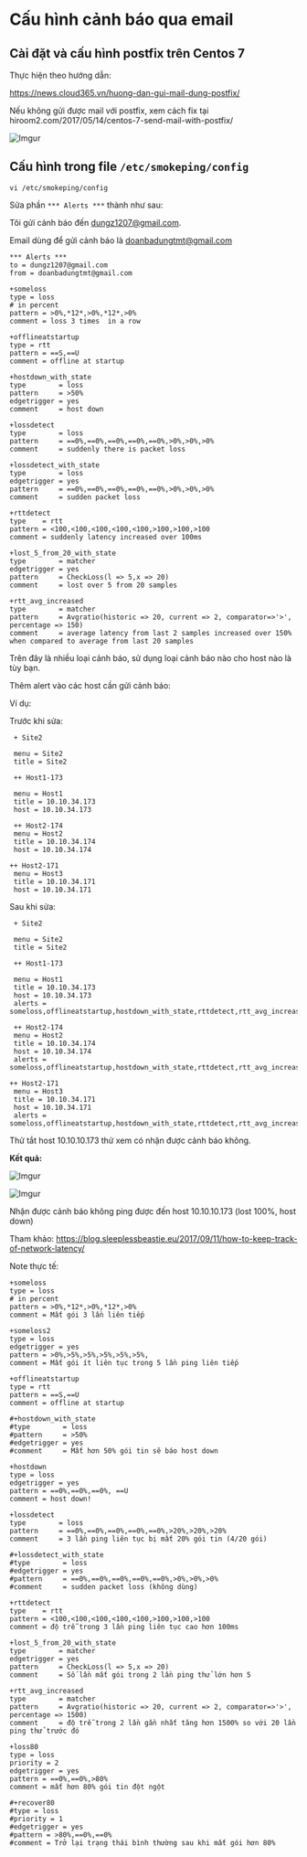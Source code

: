 # Cấu hình cảnh báo qua email

## Cài đặt và cấu hình postfix trên Centos 7

Thực hiện theo hướng dẫn:

https://news.cloud365.vn/huong-dan-gui-mail-dung-postfix/

Nếu không gửi được mail với postfix, xem cách fix tại hiroom2.com/2017/05/14/centos-7-send-mail-with-postfix/

![Imgur](https://i.imgur.com/SG0cT47.png)

## Cấu hình trong file `/etc/smokeping/config`

    vi /etc/smokeping/config

Sửa phần `*** Alerts ***` thành như sau:

Tôi gửi cảnh báo đến dungz1207@gmail.com.

Email dùng để gửi cảnh báo là doanbadungtmt@gmail.com

```
*** Alerts ***
to = dungz1207@gmail.com
from = doanbadungtmt@gmail.com

+someloss
type = loss
# in percent
pattern = >0%,*12*,>0%,*12*,>0%
comment = loss 3 times  in a row

+offlineatstartup
type = rtt
pattern = ==S,==U
comment = offline at startup

+hostdown_with_state
type        = loss
pattern     = >50%
edgetrigger = yes
comment     = host down

+lossdetect
type        = loss
pattern     = ==0%,==0%,==0%,==0%,==0%,>0%,>0%,>0%
comment     = suddenly there is packet loss

+lossdetect_with_state
type        = loss
edgetrigger = yes
pattern     = ==0%,==0%,==0%,==0%,==0%,>0%,>0%,>0%
comment     = sudden packet loss

+rttdetect
type    = rtt
pattern = <100,<100,<100,<100,<100,>100,>100,>100
comment = suddenly latency increased over 100ms

+lost_5_from_20_with_state
type        = matcher
edgetrigger = yes
pattern     = CheckLoss(l => 5,x => 20)
comment     = lost over 5 from 20 samples

+rtt_avg_increased
type        = matcher
pattern     = Avgratio(historic => 20, current => 2, comparator=>'>', percentage => 150)
comment     = average latency from last 2 samples increased over 150% when compared to average from last 20 samples
```

Trên đây là nhiều loại cảnh báo, sử dụng loại cảnh báo nào cho host nào là tùy bạn.

Thêm alert vào các host cần gửi cảnh báo:

Ví dụ:

Trước khi sửa:

```
 + Site2

 menu = Site2
 title = Site2

 ++ Host1-173

 menu = Host1
 title = 10.10.34.173
 host = 10.10.34.173

 ++ Host2-174
 menu = Host2
 title = 10.10.34.174
 host = 10.10.34.174

++ Host2-171
 menu = Host3
 title = 10.10.34.171
 host = 10.10.34.171
```

Sau khi sửa:

```
 + Site2

 menu = Site2
 title = Site2

 ++ Host1-173

 menu = Host1
 title = 10.10.34.173
 host = 10.10.34.173
 alerts = someloss,offlineatstartup,hostdown_with_state,rttdetect,rtt_avg_increased,lossdetect

 ++ Host2-174
 menu = Host2
 title = 10.10.34.174
 host = 10.10.34.174
 alerts = someloss,offlineatstartup,hostdown_with_state,rttdetect,rtt_avg_increased,lossdetect

++ Host2-171
 menu = Host3
 title = 10.10.34.171
 host = 10.10.34.171
 alerts = someloss,offlineatstartup,hostdown_with_state,rttdetect,rtt_avg_increased,lossdetect
```

Thử tắt host 10.10.10.173 thử xem có nhận được cảnh báo không.

**Kết quả:**

![Imgur](https://i.imgur.com/5xPLhSF.png)

![Imgur](https://i.imgur.com/gJ0o0cU.png)

Nhận được cảnh báo không ping được đến host 10.10.10.173 (lost 100%, host down)

Tham khảo: https://blog.sleeplessbeastie.eu/2017/09/11/how-to-keep-track-of-network-latency/

Note thực tế:

```
+someloss
type = loss
# in percent
pattern = >0%,*12*,>0%,*12*,>0%
comment = Mất gói 3 lần liên tiếp

+someloss2
type = loss
edgetrigger = yes
pattern = >0%,>5%,>5%,>5%,>5%,>5%,
comment = Mất gói ít liên tục trong 5 lần ping liên tiếp

+offlineatstartup
type = rtt
pattern = ==S,==U
comment = offline at startup

#+hostdown_with_state
#type        = loss
#pattern     = >50%
#edgetrigger = yes
#comment     = Mất hơn 50% gói tin sẽ báo host down

+hostdown
type = loss
edgetrigger = yes
pattern = ==0%,==0%,==0%, ==U
comment = host down!

+lossdetect
type        = loss
pattern     = ==0%,==0%,==0%,==0%,==0%,>20%,>20%,>20%
comment     = 3 lần ping liên tục bị mất 20% gói tin (4/20 gói)

#+lossdetect_with_state
#type        = loss
#edgetrigger = yes
#pattern     = ==0%,==0%,==0%,==0%,==0%,>0%,>0%,>0%
#comment     = sudden packet loss (không dùng)

+rttdetect
type    = rtt
pattern = <100,<100,<100,<100,<100,>100,>100,>100
comment = độ trễ trong 3 lần ping liên tục cao hơn 100ms

+lost_5_from_20_with_state
type        = matcher
edgetrigger = yes
pattern     = CheckLoss(l => 5,x => 20)
comment     = Số lần mất gói trong 2 lần ping thử lớn hơn 5

+rtt_avg_increased
type        = matcher
pattern     = Avgratio(historic => 20, current => 2, comparator=>'>', percentage => 1500)
comment     = độ trễ trong 2 lần gần nhất tăng hơn 1500% so với 20 lần ping thử trước đó

+loss80
type = loss
priority = 2
edgetrigger = yes
pattern = ==0%,==0%,>80%
comment = mất hơn 80% gói tin đột ngột 

#+recover80
#type = loss
#priority = 1
#edgetrigger = yes
#pattern = >80%,==0%,==0%
#comment = Trở lại trạng thái bình thường sau khi mất gói hơn 80%
```